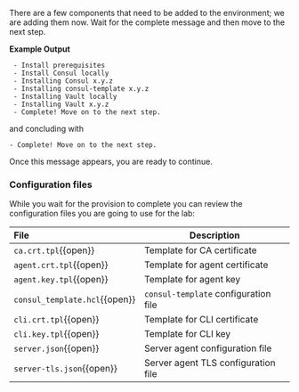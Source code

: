 There are a few components that need to be added to the environment; we are
adding them now. Wait for the complete message and then move to the
next step.

**Example Output**

```screenshot
 - Install prerequisites
 - Install Consul locally
 - Installing Consul x.y.z
 - Installing consul-template x.y.z
 - Installing Vault locally
 - Installing Vault x.y.z
 - Complete! Move on to the next step.
```

and concluding with

```
- Complete! Move on to the next step.
```

Once this message appears, you are ready to continue.

### Configuration files

While you wait for the provision to complete you can review the configuration files you are going to use for the lab:

| File                           | Description |
|:-------------------------------|-|
| `ca.crt.tpl`{{open}}                    | Template for CA certificate |
| `agent.crt.tpl`{{open}}                 | Template for agent certificate |
| `agent.key.tpl`{{open}}                 | Template for agent key |
| `consul_template.hcl`{{open}}           | `consul-template` configuration file |
| `cli.crt.tpl`{{open}}                   | Template for CLI certificate |
| `cli.key.tpl`{{open}}                   | Template for CLI key |
| `server.json`{{open}}                   | Server agent configuration file |
| `server-tls.json`{{open}}               | Server agent TLS configuration file |

<!--

| `tls-policy.hcl`{{open}}                |  |
| `vault_provisioner_policy.hcl`{{open}}  |  |

-->